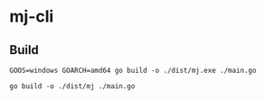 # mj-cli

## Build

```shell
GOOS=windows GOARCH=amd64 go build -o ./dist/mj.exe ./main.go
```

```linux
go build -o ./dist/mj ./main.go
```